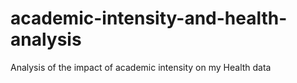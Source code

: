 # academic-intensity-and-health-analysis
Analysis of the impact of academic intensity on my Health data
